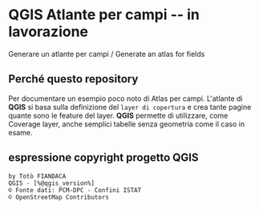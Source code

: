 # QGIS Atlante per campi -- in lavorazione

Generare un atlante per campi / Generate an atlas for fields

## Perché questo repository

Per documentare un esempio poco noto di Atlas per campi. L'atlante di **QGIS** si basa sulla definizione del `layer di copertura` e crea tante pagine quante sono le feature del layer. **QGIS** permette di utilizzare, come Coverage layer, anche semplici tabelle senza geometria come il caso in esame.








## espressione copyright progetto QGIS

```
by Totò FIANDACA
QGIS - [%@qgis_version%]
© Fonte dati: PCM-DPC - Confini ISTAT
© OpenStreetMap Contributors
```